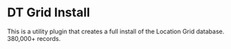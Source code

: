 # DT Grid Install
This is a utility plugin that creates a full install of the Location Grid database. 380,000+ records.